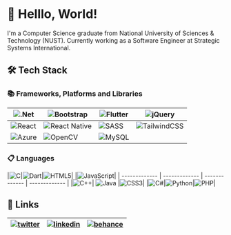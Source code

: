 
#  👋 Helllo, World!



I'm a Computer Science graduate from National University of Sciences & Technology (NUST). Currently working as a Software Engineer at Strategic Systems International.


## 🛠️ Tech Stack

### 📚 Frameworks, Platforms and Libraries


|![.Net](https://img.shields.io/badge/.NET-5C2D91?style=for-the-badge&logo=.net&logoColor=white)|![Bootstrap](https://img.shields.io/badge/bootstrap-%23563D7C.svg?style=for-the-badge&logo=bootstrap&logoColor=white)|![Flutter](https://img.shields.io/badge/Flutter-%2302569B.svg?style=for-the-badge&logo=Flutter&logoColor=white)|![jQuery](https://img.shields.io/badge/jquery-%230769AD.svg?style=for-the-badge&logo=jquery&logoColor=white)|
| ------------- | ------------- | ------------- | ------------- |
|![React](https://img.shields.io/badge/react-%2320232a.svg?style=for-the-badge&logo=react&logoColor=%2361DAFB)| ![React Native](https://img.shields.io/badge/react_native-%2320232a.svg?style=for-the-badge&logo=react&logoColor=%2361DAFB)|![SASS](https://img.shields.io/badge/SASS-hotpink.svg?style=for-the-badge&logo=SASS&logoColor=white)|![TailwindCSS](https://img.shields.io/badge/tailwindcss-%2338B2AC.svg?style=for-the-badge&logo=tailwind-css&logoColor=white)|
|![Azure](https://img.shields.io/badge/azure-%230072C6.svg?style=for-the-badge&logo=microsoftazure&logoColor=white) | ![OpenCV](https://img.shields.io/badge/opencv-%23white.svg?style=for-the-badge&logo=opencv&logoColor=white)|![MySQL](https://img.shields.io/badge/mysql-%2300f.svg?style=for-the-badge&logo=mysql&logoColor=white)|

### 📋 Languages

|![C](https://img.shields.io/badge/c-%2300599C.svg?style=for-the-badge&logo=c&logoColor=white)|![Dart](https://img.shields.io/badge/dart-%230175C2.svg?style=for-the-badge&logo=dart&logoColor=white)|![HTML5](https://img.shields.io/badge/html5-%23E34F26.svg?style=for-the-badge&logo=html5&logoColor=white)| |![JavaScript](https://img.shields.io/badge/javascript-%23323330.svg?style=for-the-badge&logo=javascript&logoColor=%23F7DF1E)|
| ------------- | ------------- | ------------- | ------------- |
|![C++](https://img.shields.io/badge/c++-%2300599C.svg?style=for-the-badge&logo=c%2B%2B&logoColor=white)| ![Java](https://img.shields.io/badge/java-%23ED8B00.svg?style=for-the-badge&logo=java&logoColor=white) |![CSS3](https://img.shields.io/badge/css3-%231572B6.svg?style=for-the-badge&logo=css3&logoColor=white)|
|![C#](https://img.shields.io/badge/c%23-%23239120.svg?style=for-the-badge&logo=c-sharp&logoColor=white)|![Python](https://img.shields.io/badge/python-3670A0?style=for-the-badge&logo=python&logoColor=ffdd54)|![PHP](https://img.shields.io/badge/php-%23777BB4.svg?style=for-the-badge&logo=php&logoColor=white)|



## 🔗 Links

| [![twitter](https://img.shields.io/badge/twitter-1DA1F2?style=for-the-badge&logo=twitter&logoColor=white)](https://twitter.com/0einstein0)  | [![linkedin](https://img.shields.io/badge/linkedin-0A66C2?style=for-the-badge&logo=linkedin&logoColor=white)](https://www.linkedin.com/in/0einstein0)  |[![behance](https://img.shields.io/badge/-Behance-blue?style=for-the-badge&logo=behance&logoColor=white&)](https://www.behance.net/0einstein0/) |
| ------------- | ------------- | ------------- |




